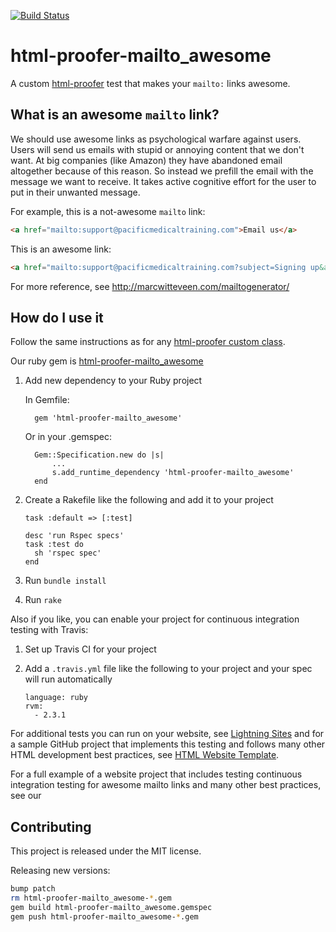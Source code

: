 [![Build Status](https://travis-ci.org/fulldecent/html-proofer-mailto_awesome.svg?branch=master)](https://travis-ci.org/fulldecent/html-proofer-mailto_awesome)

# html-proofer-mailto_awesome
A custom [html-proofer](https://github.com/gjtorikian/html-proofer) test that makes your `mailto:` links awesome.

## What is an awesome `mailto` link?

We should use awesome links as psychological warfare against users. Users will send us emails with stupid or annoying content that we don't want. At big companies (like Amazon) they have abandoned email altogether because of this reason. So instead we prefill the email with the message we want to receive. It takes active cognitive effort for the user to put in their unwanted message.

For example, this is a not-awesome `mailto` link:

```html
<a href="mailto:support@pacificmedicaltraining.com">Email us</a>
```

This is an awesome link:

```html
<a href="mailto:support@pacificmedicaltraining.com?subject=Signing up&amp;body=Hello,\nI'd like to sign up for your course, can you please send me more information.">Email us</a>
```

For more reference, see http://marcwitteveen.com/mailtogenerator/

## How do I use it

Follow the same instructions as for any [html-proofer custom class](https://github.com/gjtorikian/html-proofer/wiki/Extensions-(custom-classes)).

Our ruby gem is [html-proofer-mailto_awesome](https://rubygems.org/gems/html-proofer-mailto_awesome)

1. Add new dependency to your Ruby project
    
    In Gemfile:
        
         gem 'html-proofer-mailto_awesome'
    
    Or in your .gemspec: 

         Gem::Specification.new do |s|
             ...
             s.add_runtime_dependency 'html-proofer-mailto_awesome'
         end
       
2. Create a Rakefile like the following and add it to your project

       task :default => [:test]
       
       desc 'run Rspec specs'
       task :test do
         sh 'rspec spec'
       end
       
3. Run `bundle install`

4. Run `rake`

Also if you like, you can enable your project for continuous integration testing with Travis:

1. Set up Travis CI for your project

2. Add a `.travis.yml` file like the following to your project and your spec will run automatically

       language: ruby
       rvm:
         - 2.3.1
       
For additional tests you can run on your website, see [Lightning Sites](https://github.com/fulldecent/lightning-sites) and for a sample GitHub project that implements this testing and follows many other HTML development best practices, see [HTML Website Template](https://github.com/fulldecent/html-website-template).

For a full example of a website project that includes testing  continuous integration testing for awesome mailto links and many other best practices, see our 
       
## Contributing

This project is released under the MIT license.

Releasing new versions:

```sh
bump patch
rm html-proofer-mailto_awesome-*.gem
gem build html-proofer-mailto_awesome.gemspec
gem push html-proofer-mailto_awesome-*.gem
```
